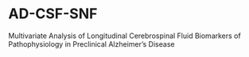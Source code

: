 # AD-CSF-SNF
Multivariate Analysis of Longitudinal Cerebrospinal Fluid Biomarkers of Pathophysiology in Preclinical Alzheimer’s Disease
